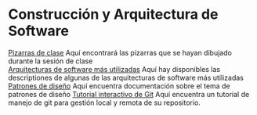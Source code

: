 # Construcción y Arquitectura de Software

[Pizarras de clase](https://drive.google.com/drive/folders/12z3VBe9K4xrBE5uQd4_sjJyyYx9PzV50?usp=sharing) Aquí encontrará las pizarras que se hayan dibujado durante la sesión de clase\
[Arquitecturas de software más utilizadas](https://medium.com/@maniakhitoccori/los-10-patrones-comunes-de-arquitectura-de-software-d8b9047edf0b) Aquí hay disponibles las descriptiones de algunas de las arquitecturas de software más utilizadas\
[Patrones de diseño](https://www.tutorialspoint.com/design_pattern/index.htm) Aquí encuentra documentación sobre el tema de patrones de diseño
[Tutorial interactivo de Git](https://learngitbranching.js.org/?locale=es_ES) Aquí encuentra un tutorial de manejo de git para gestión local y remota de su repositorio.

